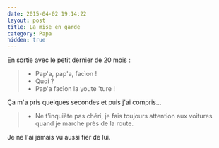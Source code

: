 ```yaml
---
date: 2015-04-02 19:14:22
layout: post
title: La mise en garde
category: Papa
hidden: true
---
```


En sortie avec le petit dernier de 20 mois :

> - Pap'a, pap'a, facìon !
> - Quoi ?
> - Pap'a facìon la youte 'ture !

Ça m'a pris quelques secondes et puis j'ai compris...

> - Ne t'inquiète pas chéri, je fais toujours attention aux voitures quand je marche près de la route.

Je ne l'ai jamais vu aussi fier de lui.
